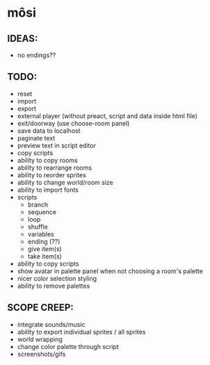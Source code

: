 # môsi

## IDEAS:
- no endings??

## TODO:
- reset
- import
- export
- external player (without preact, script and data inside html file)
- exit/doorway (use choose-room panel)
- save data to localhost
- paginate text
- preview text in script editor
- copy scripts
- ability to copy rooms
- ability to rearrange rooms
- ability to reorder sprites
- ability to change world/room size
- ability to import fonts
- scripts
    - branch
    - sequence
    - loop
    - shuffle
    - variables
    - ending (??)
    - give item(s)
    - take item(s)
- ability to copy scripts
- show avatar in palette panel when not choosing a room's palette
- nicer color selection styling
- ability to remove palettes

## SCOPE CREEP:
- integrate sounds/music
- ability to export individual sprites / all sprites
- world wrapping
- change color palette through script
- screenshots/gifs
